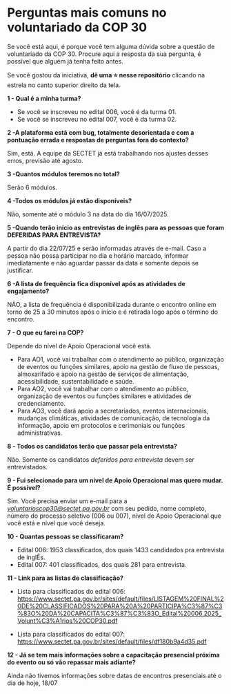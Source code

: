 # Perguntas mais comuns no voluntariado da COP 30
Se você está aqui, é porque você tem alguma dúvida sobre a questão de voluntariado da COP 30. Procure aqui a resposta da sua pergunta, é possível que alguém já tenha feito antes. 

Se você gostou da iniciativa, **dê uma ⭐ nesse repositório** clicando na estrela no canto superior direito da tela.

**1 - Qual é a minha turma?**

* Se você se inscreveu no edital 006, você é da turma 01.
* Se você se inscreveu no edital 007, você é da turma 02.

**2 -A plataforma está com bug, totalmente desorientada e com a pontuação errada e respostas de perguntas fora do contexto?**

Sim, está. A equipe da SECTET já está trabalhando nos ajustes desses erros, previsão até agosto.

**3 -Quantos módulos teremos no total?**

Serão 6 módulos.

**4 -Todos os módulos já estão disponíveis?**

Não, somente até o módulo 3 na data do dia 16/07/2025.

**5 -Quando terão início as entrevistas de inglês para as pessoas que foram DEFERIDAS PARA ENTREVISTA?**

A partir do dia 22/07/25 e serão informadas através de e-mail. Caso a pessoa não possa participar no dia e horário marcado, informar imediatamente e não aguardar passar da data e somente depois se justificar.

**6 -A lista de frequência fica disponível após as atividades de engajamento?**

NÃO, a lista de frequência é disponibilizada durante o encontro online em torno de 25 a 30 minutos após o início e é retirada logo após o término do encontro.

**7 - O que eu farei na COP?**

Depende do nível de Apoio Operacional você está. 
* Para AO1, você vai trabalhar com o atendimento ao público, organização de eventos ou funções similares, apoio na gestão de fluxo de pessoas, almoxarifado e apoio na gestão de serviços de alimentação, acessibilidade, sustentabilidade e saúde.
* Para AO2, você vai trabalhar com o atendimento ao público, organização de eventos ou funções similares e atividades de credenciamento.
* Para AO3, você dará apoio a secretariados, eventos internacionais, mudanças climáticas, atividades de comunicação, de tecnologia da informação, apoio em protocolos e cerimoniais ou funções administrativas.

**8 - Todos os candidatos terão que passar pela entrevista?**

Não. Somente os candidatos *deferidos para entrevista* devem ser entrevistados.

**9 - Fui selecionado para um nível de Apoio Operacional mas quero mudar. É possível?**

Sim. Você precisa enviar um e-mail para a *voluntarioscop30@sectet.pa.gov.br* com seu pedido, nome completo, número do processo seletivo (006 ou 007), nível de Apoio Operacional que você está e nível que você deseja.

**10 - Quantas pessoas se classificaram?**
* Edital 006: 1953 classificados, dos quais 1433 candidados pra entrevista de inglÊs.
* Edital 007: 401 classificados, dos quais 281 para entrevista.

**11 - Link para as listas de classificação?**
* Lista para classificados do edital 006: https://www.sectet.pa.gov.br/sites/default/files/LISTAGEM%20FINAL%20DE%20CLASSIFICADOS%20PARA%20A%20PARTICIPA%C3%87%C3%83O%20DA%20CAPACITA%C3%87%C3%83O_Edital%20006.2025_Volunt%C3%A1rios%20COP30.pdf

* Lista para classificados do edital 007: https://www.sectet.pa.gov.br/sites/default/files/df180b9a4d35.pdf

**12 - Já se tem mais informações sobre a capacitação presencial próxima do evento ou só vão repassar mais adiante?**

Ainda não tivemos informações sobre datas de encontros presenciais até o dia de hoje, 18/07
